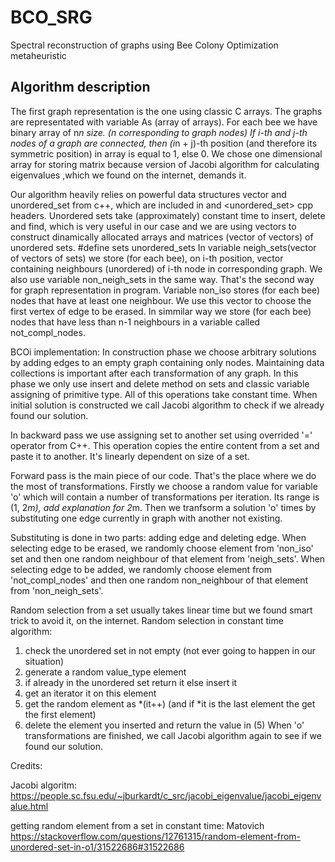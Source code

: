 # BCO_SRG
Spectral reconstruction of graphs using Bee Colony Optimization metaheuristic

## Algorithm description
The first graph representation is the one using classic C arrays. The graphs are representated with variable As (array of arrays).
For each bee we have binary array of n*n size. (n corresponding to graph nodes)
If i-th and j-th nodes of a graph are connected, then (i*n + j)-th position (and therefore its symmetric position) in array is equal to 1, else 0.
We chose one dimensional array for storing matrix because version of Jacobi algorithm for calculating eigenvalues ,which we found on the internet, demands it.

Our algorithm heavily relies on powerful data structures vector and unordered_set from c++, which are included in 
<vector> and <unordered_set> cpp headers. Unordered sets take (approximately) constant time to insert, delete and find, 
which is very useful in our case and we are using vectors to construct dinamically allocated arrays and matrices (vector of vectors) of unordered sets.
#define sets unordered_sets
In variable neigh_sets(vector of vectors of sets) we store (for each bee), on i-th position, vector containing neighbours (unordered) of i-th node in corresponding graph.
We also use variable non_neigh_sets in the same way. That's the second way for graph representation in program.
Variable non_iso stores (for each bee) nodes that have at least one neighbour. We use this vector to choose the first vertex of edge to be erased.
In simmilar way we store (for each bee) nodes that have less than n-1 neighbours in a variable called not_compl_nodes.

BCOi implementation:
In construction phase we choose arbitrary solutions by adding edges to an empty graph containing only nodes.
Maintaining data collections is important after each transformation of any graph. 
In this phase we only use insert and delete method on sets and classic variable assigning of primitive type.
All of this operations take constant time.
When initial solution is constructed we call Jacobi algorithm to check if we already found our solution.

In backward pass we use assigning set to another set using overrided '=' operator from C++. 
This operation copies the entire content from a set and paste it to another. 
It's linearly dependent on size of a set. 

Forward pass is the main piece of our code. That's the place where we do the most of transformations.
Firstly we choose a random value for variable 'o' which will contain a number of transformations per iteration.
Its range is (1, 2*m), add explanation for 2*m. Then we tranfsorm a solution 'o' times by substituting one edge currently in graph with another not existing.

Substituting is done in two parts: adding edge and deleting edge.
When selecting edge to be erased, we randomly choose element from 'non_iso' set and then one random neighbour of that element from 'neigh_sets'.
When selecting edge to be added, we randomly choose element from 'not_compl_nodes' and then one random non_neighbour of that element from 'non_neigh_sets'.

Random selection from a set usually takes linear time but we found smart trick to avoid it, on the internet.
Random selection in constant time algorithm:
1. check the unordered set in not empty (not ever going to happen in our situation)
2. generate a random value_type element
3. if already in the unordered set return it else insert it
4. get an iterator it on this element
5. get the random element as *(it++) (and if *it is the last element the get the first element)
6. delete the element you inserted and return the value in (5)
When 'o' transformations are finished, we call Jacobi algorithm again to see if we found our solution.

Credits:

Jacobi algoritm: https://people.sc.fsu.edu/~jburkardt/c_src/jacobi_eigenvalue/jacobi_eigenvalue.html

getting random element from a set in constant time: Matovich https://stackoverflow.com/questions/12761315/random-element-from-unordered-set-in-o1/31522686#31522686

